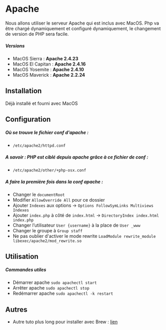 # Apache

Nous allons utiliser le serveur Apache qui est inclus avec MacOS. Php va être chargé dynamiquement et configuré dynamiquement, le changement de version de PHP sera facile.

##### Versions
- MacOS Sierra : **Apache 2.4.23**
- MacOS El Capitan : **Apache 2.4.16**
- MacOS Yosemite : **Apache 2.4.10**
- MacOS Maverick : **Apache 2.2.24**

## Installation

Déjà installé et fourni avec MacOS

## Configuration

##### Où se trouve le fichier conf d'apache :
- `/etc/apache2/httpd.conf`

##### A savoir : PHP est ciblé depuis apache grâce à ce fichier de conf :
- `/etc/apache2/other/+php-osx.conf`

##### A faire la première fois dans la conf apache :
- Changer le `documentRoot`
- Modifier `AllowOverride All` pour ce dossier
- Ajouter `Indexes` aux options -> `Options FollowSymLinks Multiviews Indexes`
- Ajouter `index.php` à côté de `index.html` -> `DirectoryIndex index.html index.php`
- Changer l’utilisateur `User {username}` à la place de `User _www`
- Changer le groupe à `Group staff`
- Ne pas oublier d'activer le mode rewrite `LoadModule rewrite_module libexec/apache2/mod_rewrite.so`


## Utilisation

##### Commandes utiles

- Démarrer apache `sudo apachectl start`
- Arrêter apache `sudo apachectl stop`
- Redémarrer apache `sudo apachectl -k restart`


## Autres

- Autre tuto plus long pour installer avec Brew : [lien](http://getgrav.org/blog/mac-os-x-apache-setup-multiple-php-versions)

